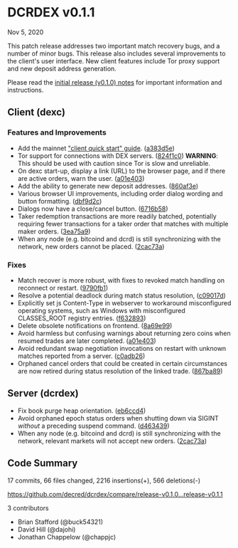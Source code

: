 # DCRDEX v0.1.1

Nov 5, 2020

This patch release addresses two important match recovery bugs, and a number of
minor bugs. This release also includes several improvements to the client's user
interface. New client features include Tor proxy support and new deposit address
generation.

Please read the [initial release (v0.1.0)
notes](https://github.com/decred/dcrdex/releases/tag/release-v0.1.0) for
important information and instructions.

## Client (dexc)

### Features and Improvements

- Add the mainnet ["client quick start" guide](https://github.com/decred/dcrdex#client-quick-start-installation).
  ([a383d5e](https://github.com/decred/dcrdex/commit/a383d5e76d2de90969f4eaf372084d290a051032))
- Tor support for connections with DEX servers.
  ([824f1c0](https://github.com/decred/dcrdex/commit/824f1c0da0b17afcab271c60665be6f8da3d6025))
  **WARNING**: This should be used with caution since Tor is slow and
  unreliable.
- On dexc start-up, display a link (URL) to the browser page, and if there are
  active orders, warn the user.
  ([a01e403](https://github.com/decred/dcrdex/commit/a01e403d09c491765d71ac34fc2d60b7898c3596))
- Add the ability to generate new deposit addresses.
  ([860af3e](https://github.com/decred/dcrdex/commit/860af3e19b49db9fb6b68016e894edd71361db3d))
- Various browser UI improvements, including order dialog wording and button
  formatting.
  ([dbf9d2c](https://github.com/decred/dcrdex/commit/dbf9d2c1f7c4644530b8a91f407818d4f435aa7b))
- Dialogs now have a close/cancel button.
  ([6716b58](https://github.com/decred/dcrdex/commit/6716b58c87933e71661f922d8cd2f479e6851a0d))
- Taker redemption transactions are more readily batched, potentially requiring
  fewer transactions for a taker order that matches with multiple maker orders.
  ([3ea75a9](https://github.com/decred/dcrdex/commit/3ea75a91d8e6935ad2cde128190042bde24f1e1d))
- When any node (e.g. bitcoind and dcrd) is still synchronizing with the
  network, new orders cannot be placed.
  ([2cac73a](https://github.com/decred/dcrdex/commit/2cac73a6655550d3cdd02ca2591844988e8126e7))

### Fixes

- Match recover is more robust, with fixes to revoked match handling on
  reconnect or restart.
  ([9790fb1](https://github.com/decred/dcrdex/commit/9790fb1cfb6e7ed7ffadc4624979ca57341d2ca0))
- Resolve a potential deadlock during match status resolution,
  ([c09017d](https://github.com/decred/dcrdex/commit/c09017d8170602bfae4fc2e34edd5ccfee34127e))
- Explicitly set js Content-Type in webserver to workaround misconfigured
  operating systems, such as Windows with misconfigured CLASSES_ROOT registry
  entries.
  ([f632893](https://github.com/decred/dcrdex/commit/f6328937f815f210daf4d910cb4722205ddf6e79))
- Delete obsolete notifications on frontend.
  ([8a69e99](https://github.com/decred/dcrdex/commit/8a69e991b518170eacc23d99eb8e1629ce7517d4))
- Avoid harmless but confusing warnings about returning zero coins when resumed
  trades are later completed.
  ([a01e403](https://github.com/decred/dcrdex/commit/a01e403d09c491765d71ac34fc2d60b7898c3596))
- Avoid redundant swap negotiation invocations on restart with unknown matches
  reported from a server.
  ([c0adb26](https://github.com/decred/dcrdex/commit/c0adb2659fe4ab341fc75b995c261b2cee029675))
- Orphaned cancel orders that could be created in certain circumstances are now
  retired during status resolution of the linked trade.
  ([867ba89](https://github.com/decred/dcrdex/commit/867ba894b6da4f6cda16ba4c371eb2436cc4d977))

## Server (dcrdex)

- Fix book purge heap orientation.
  ([eb6ccd4](https://github.com/decred/dcrdex/commit/eb6ccd464af474c4d7b506ee465a66e1f69f534f))
- Avoid orphaned epoch status orders when shutting down via SIGINT *without* a
  preceding suspend command.
  ([d463439](https://github.com/decred/dcrdex/commit/d4634395495f25b92cdc935fb7a72f311d23d118))
- When any node (e.g. bitcoind and dcrd) is still synchronizing with the
  network, relevant markets will not accept new orders.
  ([2cac73a](https://github.com/decred/dcrdex/commit/2cac73a6655550d3cdd02ca2591844988e8126e7))

## Code Summary

17 commits, 66 files changed, 2216 insertions(+), 566 deletions(-)

<https://github.com/decred/dcrdex/compare/release-v0.1.0...release-v0.1.1>

3 contributors

- Brian Stafford (@buck54321)
- David Hill (@dajohi)
- Jonathan Chappelow (@chappjc)
